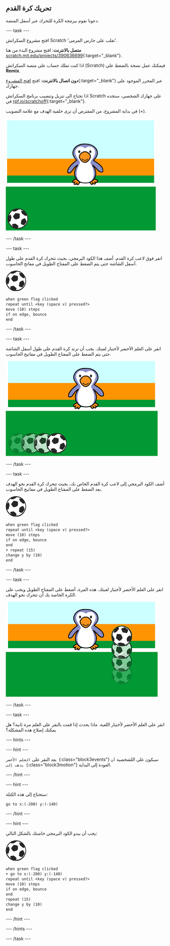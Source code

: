 ## تحريك كرة القدم

دعونا نقوم ببرمجة الكرة للتحرك عبر أسفل المنصة.

--- task ---

افتح مشروع السكراتش Scratch 'تغلب على حارس المرمى'.

**متصل بالانترنت**: افتح مشروع البدء من هنا [scratch.mit.edu/projects/390636699](https://scratch.mit.edu/projects/390636699){:target="_blank"}.

اذا كنت تملك حساب على منصة السكراتش (Scratch) فيمكنك عمل نسخة بالضغط على **Remix**.

**دون اتصال بالانترنت**: افتح [افتح المشروع](http://rpf.io/p/ar-SA/beat-the-goalie-go){:target="_blank"} عبر المحرر الموجود على جهازك.

اذا تحتاج الى تنزيل وتنصيب برنامج السكراتش Scratch على جهازك الشخصي، ستجده في [rpf.io/scratchoff](http://rpf.io/scratchoff){:target="_blank"}.

في بداية المشروع، من المفترض أن ترى خلفية الهدف مع علامة التصويب (+).

![مشروع البداية](images/goalie-starter.png)

--- /task ---

--- task ---

انقر فوق لاعب كرة القدم. أضف هذا الكود البرمجي، بحيث تتحرك كرة القدم على طول أسفل الشاشة حتى يتم الضغط على المفتاح الطويل في مفاتح الحاسوب.

![كائن كرة القدم](images/football-sprite.png)

```blocks3
when green flag clicked
repeat until <key (space v) pressed?>
move (10) steps
if on edge, bounce
end
```

--- /task ---

--- task ---

انقر على العلم الأخضر لأختبار لعبتك. يجب أن ترتد كرة القدم على طول أسفل الشاشة حتى يتم الضغط على المفتاح الطويل في مفاتيح الحاسوب.

![لقطة للشاشة](images/goalie-football-move-test.png)

--- /task ---

--- task ---

أضف الكود البرمجي إلى لاعب كرة القدم الخاص بك، بحيث تتحرك كرة القدم نحو الهدف بعد الضغط على المفتاح الطويل في مفاتيح الحاسوب.

![كائن كرة القدم](images/football-sprite.png)

```blocks3
when green flag clicked
repeat until <key (space v) pressed?>
move (10) steps
if on edge, bounce
end
+ repeat (15)
change y by (10)
end
```

--- /task ---

--- task ---

انقر على العلم الأخضر لأختبار لعبتك. هذه المرة، أضغط على المفتاح الطويل ويجب على الكرة الخاصة بك أن تتحرك نحو الهدف.

![لقطة للشاشة](images/goalie-football-ypos-test.png)

--- /task ---

--- task ---

انقر على العلم الأخضر لأختبار اللعبة. ماذا يحدث إذا قمت بالنقر على العلم مرة ثانية؟ هل يمكنك إصلاح هذه المشكلة؟

--- hints ---


--- hint ---

بعد النقر على `العلم الأخضر `{:class="block3events"} سيكون على اللشخصية `أن يذهب إلى `{:class="block3motion"} العودة إلى البداية.

--- /hint ---

--- hint ---

ستحتاج إلى هذه الكتلة:

```blocks3
go to x:(-200) y:(-140)
```

--- /hint ---

--- hint ---

يجب أن يبدو الكود البرمجي خاصتك بالشكل التالي:

![كائن كرة القدم](images/football-sprite.png)

```blocks3
when green flag clicked
+ go to x:(-200) y:(-140)
repeat until <key (space v) pressed?>
move (10) steps
if on edge, bounce
end
repeat (15)
change y by (10)
end
```

--- /hint ---

--- /hints ---

--- /task ---

